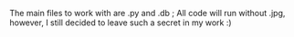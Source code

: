 The main files to work with are .py and .db ; All code will run without .jpg, however, I still decided to leave such a secret in my work :)
